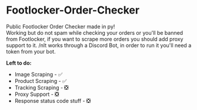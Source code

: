 # Footlocker-Order-Checker
Public Footlocker Order Checker made in py!                                                                                           
Working but do not spam while checking your orders or you'll be banned from Footlocker, if you want to scrape more orders you should add proxy support to it.
/nIt works through a Discord Bot, in order to run it you'll need a token from your bot.

**Left to do:**

- Image Scraping - ✅
- Product Scraping - ✅
- Tracking Scraping - ❎
- Proxy Support - ❎
- Response status code stuff - ❎

